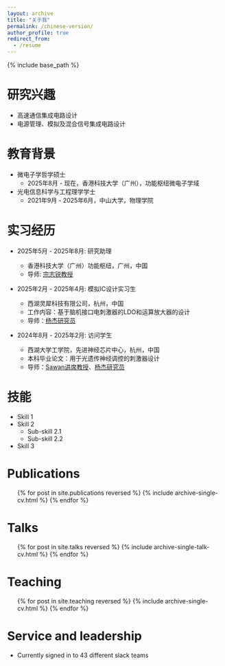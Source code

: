 ```yaml
---
layout: archive
title: "关于我"
permalink: /chinese-version/
author_profile: true
redirect_from:
  - /resume
---
```


{% include base_path %}

研究兴趣
======
* 高速通信集成电路设计
* 电源管理、模拟及混合信号集成电路设计

教育背景
======
* 微电子学哲学硕士
  * 2025年8月 - 现在，香港科技大学（广州），功能枢纽微电子学域
* 光电信息科学与工程理学学士
  * 2021年9月 - 2025年6月，中山大学，物理学院

实习经历
======
* 2025年5月 - 2025年8月: 研究助理
  * 香港科技大学（广州）功能枢纽，广州，中国
  * 导师: [宗志锐教授](https://facultyprofiles.hkust-gz.edu.cn/faculty-personal-page/ZONG-Zhirui/zong)

* 2025年2月 - 2025年4月: 模拟IC设计实习生
  * 西湖灵犀科技有限公司，杭州，中国
  * 工作内容：基于脑机接口电刺激器的LDO和运算放大器的设计
  * 导师：[杨杰研究员](https://yangjie.ac.cn/)

* 2024年8月 - 2025年2月: 访问学生
  * 西湖大学工学院，先进神经芯片中心，杭州，中国
  * 本科毕业论文：用于光遗传神经调控的刺激器设计
  * 导师：[Sawan讲席教授](https://mohamadsawan.org/)、[杨杰研究员](https://yangjie.ac.cn/)
  
技能
======
* Skill 1
* Skill 2
  * Sub-skill 2.1
  * Sub-skill 2.2
* Skill 3

Publications
======
  <ul>{% for post in site.publications reversed %}
    {% include archive-single-cv.html %}
  {% endfor %}</ul>
  
Talks
======
  <ul>{% for post in site.talks reversed %}
    {% include archive-single-talk-cv.html  %}
  {% endfor %}</ul>
  
Teaching
======
  <ul>{% for post in site.teaching reversed %}
    {% include archive-single-cv.html %}
  {% endfor %}</ul>
  
Service and leadership
======
* Currently signed in to 43 different slack teams
